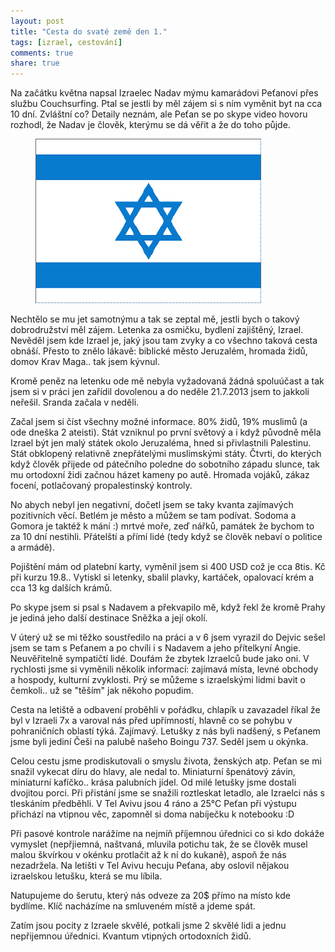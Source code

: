 ```yaml
---
layout: post
title: "Cesta do svaté země den 1."
tags: [izrael, cestování] 
comments: true 
share: true 
---
```

Na začátku května napsal Izraelec Nadav mýmu kamarádovi Peťanovi přes službu Couchsurfing. Ptal se jestli by měl zájem si s ním vyměnit byt na cca 10 dní. Zvláštní co? Detaily neznám, ale Peťan se po skype video hovoru rozhodl, že Nadav je člověk, kterýmu se dá věřit a že do toho půjde.

<figure>
<img src="/images/posts/IsraeliFlag.gif"/>
</figure>


Nechtělo se mu jet samotnýmu a tak se zeptal mě, jestli bych o takový dobrodružství měl zájem. Letenka za osmičku, bydlení zajištěný, Izrael. Nevěděl jsem kde Izrael je, jaký jsou tam zvyky a co všechno taková cesta obnáší. Přesto to znělo lákavě: biblické město Jeruzalém, hromada židů, domov Krav Maga.. tak jsem kývnul.

Kromě peněz na letenku ode mě nebyla vyžadovaná žádná spoluúčast a tak jsem si v práci jen zařídil dovolenou a do neděle 21.7.2013 jsem to jakkoli neřešil. Sranda začala v neděli.

Začal jsem si číst všechny možné informace. 80% židů, 19% muslimů (a ode dneška 2 ateisti). Stát vzniknul po první světový a i když původně měla Izrael být jen malý státek okolo Jeruzaléma, hned si přivlastnili Palestinu. Stát obklopený relativně znepřátelými muslimskými státy. Čtvrti, do kterých když člověk přijede od pátečního poledne do sobotního západu slunce, tak mu ortodoxní židi začnou házet kameny po autě. Hromada vojáků, zákaz focení, potlačovaný propalestinský kontroly.

No abych nebyl jen negativní, dočetl jsem se taky kvanta zajímavých pozitivních věcí. Betlém je město a můžem se tam podívat. Sodoma a Gomora je taktéž k mání :) mrtvé moře, zeď nářků, památek že bychom to za 10 dní nestihli. Přátelští a přímí lidé (tedy když se člověk nebaví o politice a armádě).

Pojištění mám od platební karty, vyměnil jsem si 400 USD což je cca 8tis. Kč při kurzu 19.8.. Vytiskl si letenky, sbalil plavky, kartáček, opalovací krém a cca 13 kg dalších krámů.

Po skype jsem si psal s Nadavem a překvapilo mě, když řekl že kromě Prahy je jediná jeho další destinace Sněžka a její okolí.

V úterý už se mi těžko soustředilo na práci a v 6 jsem vyrazil do Dejvic sešel jsem se tam s Peťanem a po chvíli i s Nadavem a jeho přítelkyní Angie. Neuvěřitelně sympatičtí lidé. Doufám že zbytek Izraelců bude jako oni. V rychlosti jsme si vyměnili několik informací: zajímavá místa, levné obchody a hospody, kulturní zvyklosti. Prý se můžeme s izraelskými lidmi bavit o čemkoli.. už se "těším" jak někoho popudim.

Cesta na letiště a odbavení proběhli v pořádku, chlapík u zavazadel říkal že byl v Izraeli 7x a varoval nás před upřímností, hlavně co se pohybu v pohraničních oblastí týká. Zajímavý. Letušky z nás byli nadšený, s Peťanem jsme byli jediní Češi na palubě našeho Boingu 737. Seděl jsem u okýnka.

Celou cestu jsme prodiskutovali o smyslu života, ženských atp. Peťan se mi snažil vykecat díru do hlavy, ale nedal to. Miniaturní špenátový závin, miniaturní kafíčko.. krása palubních jídel. Od milé letušky jsme dostali dvojitou porci. Při přistání jsme se snažili roztleskat letadlo, ale Izraelci nás s tleskáním předběhli. V Tel Avivu jsou 4 ráno a 25°C Peťan při výstupu přichází na vtipnou věc, zapomněl si doma nabíječku k notebooku :D

Při pasové kontrole narážíme na nejmíň příjemnou úřednici co si kdo dokáže vymyslet (nepřjiemná, naštvaná, mluvila potichu tak, že se člověk musel malou škvírkou v okénku protlačit až k ní do kukaně), aspoň že nás nezadržela. Na letišti v Tel Avivu hecuju Peťana, aby oslovil nějakou izraelskou letušku, která se mu líbila.

Natupujeme do šerutu, který nás odveze za 20$ přímo na místo kde bydlíme. Klíč nacházíme na smluveném místě a jdeme spát.

Zatím jsou pocity z Izraele skvělé, potkali jsme 2 skvělé lidi a jednu nepřijemnou úřednici. Kvantum vtipných ortodoxních židů.